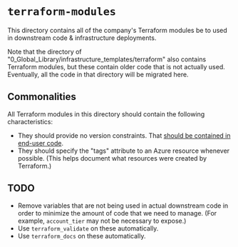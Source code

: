 # `terraform-modules`

This directory contains all of the company's Terraform modules be to used in downstream code & infrastructure deployments.

Note that the directory of "0_Global_Library/infrastructure_templates/terraform" also contains Terraform modules, but these contain older code that is not actually used. Eventually, all the code in that directory will be migrated here.

## Commonalities

All Terraform modules in this directory should contain the following characteristics:

- They should provide no version constraints. That [should be contained in end-user code](https://www.terraform-best-practices.com/faq#what-are-the-solutions-to-dependency-hell-with-modules).
- They should specify the "tags" attribute to an Azure resource whenever possible. (This helps document what resources were created by Terraform.)

## TODO

- Remove variables that are not being used in actual downstream code in order to minimize the amount of code that we need to manage. (For example, `account_tier` may not be necessary to expose.)
- Use `terraform_validate` on these automatically.
- Use `terraform_docs` on these automatically.
